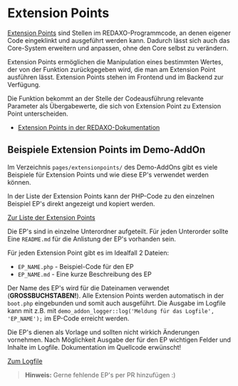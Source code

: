 # Extension Points

[Extension Points](https://redaxo.org/doku/master/extension-points) sind Stellen im REDAXO-Programmcode, an denen eigener Code eingeklinkt und ausgeführt werden kann. Dadurch lässt sich auch das Core-System erweitern und anpassen, ohne den Core selbst zu verändern.

Extension Points ermöglichen die Manipulation eines bestimmten Wertes, der von der Funktion zurückgegeben wird, die man am Extension Point ausführen lässt. Extension Points stehen im Frontend und im Backend zur Verfügung.

Die Funktion bekommt an der Stelle der Codeausführung relevante Parameter als Übergabewerte, die sich von Extension Point zu Extension Point unterscheiden.

- [Extension Points in der REDAXO-Dokumentation](https://www.redaxo.org/doku/master/extension-points)

## Beispiele Extension Points im Demo-AddOn

Im Verzeichnis `pages/extensionpoints/` des Demo-AddOns gibt es viele Beispiele für Extension Points und wie diese EP's verwendet werden können.

In der Liste der Extension Points kann der PHP-Code zu den einzelnen Beispiel EP's direkt angezeigt und kopiert werden.

<a href="?page=demo_addon/eps/eplist" class="btn btn-primary">Zur Liste der Extension Points</a>

Die EP's sind in einzelne Unterordner aufgeteilt. Für jeden Unterorder sollte Eine `README.md` für die Anlistung der EP's vorhanden sein.

Für jeden Extension Point gibt es im Idealfall 2 Dateien:

- `EP_NAME.php` - Beispiel-Code für den EP
- `EP_NAME.md` - Eine kurze Beschreibung des EP

Der Name des EP's wird für die Dateinamen verwendet (**GROSSBUCHSTABEN!**).
Alle Extension Points werden automatisch in der `boot.php` eingebunden und somit auch ausgeführt.
Die Ausgabe im Logfile kann mit z.B. mit `demo_addon_logger::log('Meldung für das Logfile', 'EP_NAME');` im EP-Code erreicht werden.

Die EP's dienen als Vorlage und sollten nicht wirkich Änderungen vornehmen. Nach Möglichkeit Ausgabe der für den EP wichtigen Felder und Inhalte im Logfile. Dokumentation im Quellcode erwünscht!

<a href="?page=demo_addon/eps/logfile" class="btn btn-primary">Zum Logfile</a>

> **Hinweis:** Gerne fehlende EP's per PR hinzufügen :)
